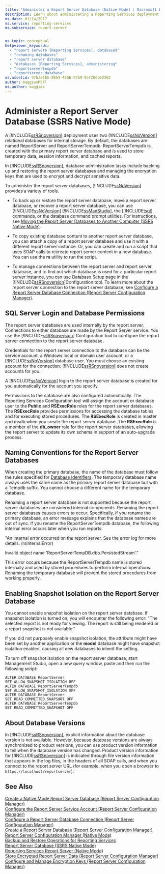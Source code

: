 ```yaml
---
title: "Administer a Report Server Database (Native Mode) | Microsoft Docs"
description: Learn about administering a Reporting Services deployment, including backup and restore of report server databases and managing encryption keys.
ms.date: 03/14/2017
ms.service: reporting-services
ms.subservice: report-server


ms.topic: conceptual
helpviewer_keywords: 
  - "report servers [Reporting Services], databases"
  - "renaming databases"
  - "report server database"
  - "databases [Reporting Services], administering"
  - "reportservertempdb"
  - "reportserver database"
ms.assetid: 97b2e1b5-3869-4766-97b9-9bf206b52262
author: maggiesMSFT
ms.author: maggies
---
```

# Administer a Report Server Database (SSRS Native Mode)
  A [!INCLUDE[ssRSnoversion](../../includes/ssrsnoversion-md.md)] deployment uses two [!INCLUDE[ssNoVersion](../../includes/ssnoversion-md.md)] relational databases for internal storage. By default, the databases are named ReportServer and ReportServerTempdb. ReportServerTempdb is created with the primary report server database and is used to store temporary data, session information, and cached reports.  
  
 In [!INCLUDE[ssRSnoversion](../../includes/ssrsnoversion-md.md)], database administration tasks include backing up and restoring the report server databases and managing the encryption keys that are used to encrypt and decrypt sensitive data.  
  
 To administer the report server databases, [!INCLUDE[ssNoVersion](../../includes/ssnoversion-md.md)] provides a variety of tools.  
  
-   To back up or restore the report server database, move a report server database, or recover a report server database, you can use [!INCLUDE[ssNoVersion](../../includes/ssnoversion-md.md)] [!INCLUDE[ssManStudio](../../includes/ssmanstudio-md.md)], the [!INCLUDE[tsql](../../includes/tsql-md.md)] commands, or the database command prompt utilities. For instructions, see [Moving the Report Server Databases to Another Computer &#40;SSRS Native Mode&#41;](../../reporting-services/report-server/moving-the-report-server-databases-to-another-computer-ssrs-native-mode.md).  
  
-   To copy existing database content to another report server database, you can attach a copy of a report server database and use it with a different report server instance. Or, you can create and run a script that uses SOAP calls to recreate report server content in a new database. You can use the **rs** utility to run the script.  
  
-   To manage connections between the report server and report server database, and to find out which database is used for a particular report server instance, you can use Database Setup page in the [!INCLUDE[ssRSnoversion](../../includes/ssrsnoversion-md.md)]Configuration tool. To learn more about the report server connection to the report server database, see [Configure a Report Server Database Connection  &#40;Report Server Configuration Manager&#41;](../../reporting-services/install-windows/configure-a-report-server-database-connection-ssrs-configuration-manager.md).  
  
## SQL Server Login and Database Permissions  
 The report server databases are used internally by the report server. Connections to either database are made by the Report Server service. You use the [!INCLUDE[ssRSnoversion](../../includes/ssrsnoversion-md.md)] Configuration tool to configure the report server connection to the report server database.  
  
 Credentials for the report server connection to the database can be the service account, a Windows local or domain user account, or a [!INCLUDE[ssNoVersion](../../includes/ssnoversion-md.md)] database user. You must choose an existing account for the connection; [!INCLUDE[ssRSnoversion](../../includes/ssrsnoversion-md.md)] does not create accounts for you.  
  
 A [!INCLUDE[ssNoVersion](../../includes/ssnoversion-md.md)] login to the report server database is created for you automatically for the account you specify.  
  
 Permissions to the database are also configured automatically. The Reporting Services Configuration tool will assign the account or database user to the **Public** and **RSExecRole** roles for the report server databases. The **RSExecRole** provides permissions for accessing the database tables and for executing stored procedures. The **RSExecRole** is created in master and msdb when you create the report server database. The **RSExecRole** is a member of the **db_owner** role for the report server databases, allowing the report server to update its own schema in support of an auto-upgrade process.  
  
## Naming Conventions for the Report Server Databases  
 When creating the primary database, the name of the database must follow the rules specified for [Database Identifiers](../../relational-databases/databases/database-identifiers.md). The temporary database name always uses the same name as the primary report server database but with a Tempdb suffix. You cannot choose a different name for the temporary database.  
  
 Renaming a report server database is not supported because the report server databases are considered internal components. Renaming the report server databases causes errors to occur. Specifically, if you rename the primary database, an error message explains that the database names are out of sync. If you rename the ReportServerTempdb database, the following internal error occurs later when you run reports:  
  
 "An internal error occurred on the report server. See the error log for more details. (rsInternalError)  
  
 Invalid object name 'ReportServerTempDB.dbo.PersistedStream'."  
  
 This error occurs because the ReportServerTempdb name is stored internally and used by stored procedures to perform internal operations. Renaming the temporary database will prevent the stored procedures from working properly.  
  
## Enabling Snapshot Isolation on the Report Server Database  
 You cannot enable snapshot isolation on the report server database. If snapshot isolation is turned on, you will encounter the following error: "The selected report is not ready for viewing. The report is still being rendered or a report snapshot is not available."  
  
 If you did not purposely enable snapshot isolation, the attribute might have been set by another application or the **model** database might have snapshot isolation enabled, causing all new databases to inherit the setting.  
  
 To turn off snapshot isolation on the report server database, start Management Studio, open a new query window, paste and then run the following script:  
  
```  
ALTER DATABASE ReportServer  
SET ALLOW_SNAPSHOT_ISOLATION OFF  
ALTER DATABASE ReportServerTempdb  
SET ALLOW_SNAPSHOT_ISOLATION OFF  
ALTER DATABASE ReportServer  
SET READ_COMMITTED_SNAPSHOT OFF  
ALTER DATABASE ReportServerTempDb  
SET READ_COMMITTED_SNAPSHOT OFF  
```  
  
## About Database Versions  
 In [!INCLUDE[ssRSnoversion](../../includes/ssrsnoversion-md.md)], explicit information about the database version is not available. However, because database versions are always synchronized to product versions, you can use product version information to tell when the database version has changed. Product version information for [!INCLUDE[ssRSnoversion](../../includes/ssrsnoversion-md.md)] is indicated through file version information that appears in the log files, in the headers of all SOAP calls, and when you connect to the report server URL (for example, when you open a browser to `https://localhost/reportserver`).  
  
## See Also  

 [Create a Native Mode Report Server Database  &#40;Report Server Configuration Manager&#41;](../../reporting-services/install-windows/ssrs-report-server-create-a-native-mode-report-server-database.md)   
 [Configure the Report Server Service Account &#40;Report Server Configuration Manager&#41;](../../reporting-services/install-windows/configure-the-report-server-service-account-ssrs-configuration-manager.md)   
 [Configure a Report Server Database Connection  &#40;Report Server Configuration Manager&#41;](../../reporting-services/install-windows/configure-a-report-server-database-connection-ssrs-configuration-manager.md)   
 [Create a Report Server Database  &#40;Report Server Configuration Manager&#41;](../../reporting-services/install-windows/ssrs-report-server-create-a-report-server-database.md)   
 [Report Server Configuration Manager &#40;Native Mode&#41;](../../reporting-services/install-windows/reporting-services-configuration-manager-native-mode.md)   
 [Backup and Restore Operations for Reporting Services](../../reporting-services/install-windows/backup-and-restore-operations-for-reporting-services.md)   
 [Report Server Database &#40;SSRS Native Mode&#41;](../../reporting-services/report-server/report-server-database-ssrs-native-mode.md)   
 [Reporting Services Report Server &#40;Native Mode&#41;](../../reporting-services/report-server/reporting-services-report-server-native-mode.md)   
 [Store Encrypted Report Server Data &#40;Report Server Configuration Manager&#41;](../../reporting-services/install-windows/ssrs-encryption-keys-store-encrypted-report-server-data.md)   
 [Configure and Manage Encryption Keys &#40;Report Server Configuration Manager&#41;](../../reporting-services/install-windows/ssrs-encryption-keys-manage-encryption-keys.md)  
  
  
